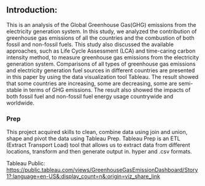 


## **Introduction:**
This is an analysis of the Global Greenhouse Gas(GHG) emissions from the electricity generation system. In this study, we analyzed the contribution of greenhouse gas emissions of all the countries and the combustion of both fossil and non-fossil fuels. This study also discussed the available approaches, such as Life Cycle Assessment (LCA) and time-caring carbon intensity method, to measure greenhouse gas emissions from the electricity generation system. Comparisons of all types of greenhouse gas emissions and electricity generation fuel sources in different countries are presented in this paper by using the data visualization tool Tableau. The result showed that some countries are increasing, some are decreasing, some are semi-stable in terms of GHG emissions. The result also showed the impacts of both fossil fuel and non-fossil fuel energy usage countrywide and worldwide. 

### Prep

This project acquired skills to clean, combine data using join and union, shape and pivot the data using Tableau Prep. Tableau Prep is an ETL (Extract Transport Load) tool that allows us to extract data from different locations, transform and then generate output in. hyper and .csv formats.



Tableau Public: https://public.tableau.com/views/GreenhouseGasEmissionDashboard/Story1?:language=en-US&:display_count=n&:origin=viz_share_link
